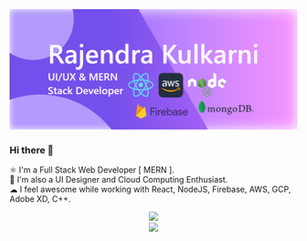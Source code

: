 ![](https://github.com/Rajek88/Rajek88/blob/main/forGithub.png)
### Hi there 👋

⚛  I'm a Full Stack Web Developer [ MERN ].<br>
🤩 I'm also a UI Designer and Cloud Computing Enthusiast.<br>
☁  I feel awesome while working with React, NodeJS, Firebase, AWS, GCP, Adobe XD, C++.

<!-- ![](https://github-readme-stats.vercel.app/api?username=rajek88&show_icons=true&theme=radical)
![](https://github-readme-stats.vercel.app/api/top-langs/?username=rajek88&layout=compact) -->
<div style="width:100%; text-align:center;">
  <img  src="https://github-readme-stats.vercel.app/api?username=rajek88&show_icons=true&theme=radical"/>
  <br>
  <img  src="https://github-readme-stats.vercel.app/api/top-langs/?username=rajek88&layout=compact" />
</div>

